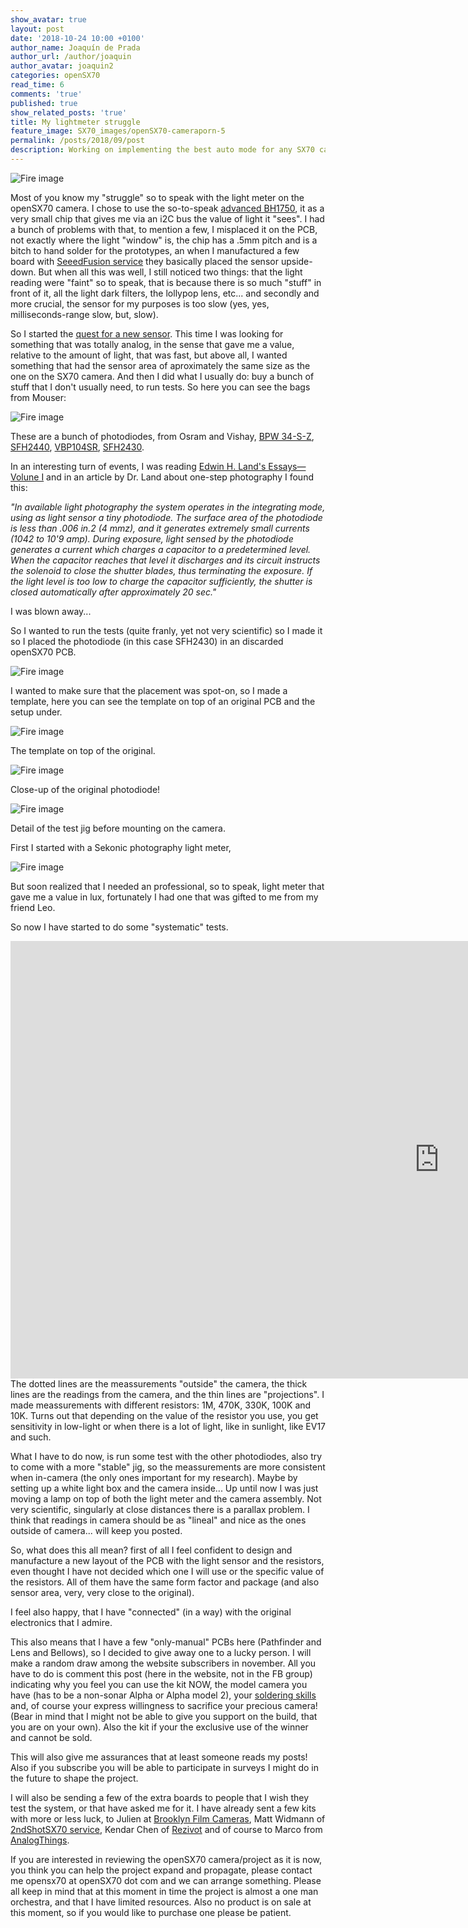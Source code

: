 ```yaml
---
show_avatar: true
layout: post
date: '2018-10-24 10:00 +0100'
author_name: Joaquín de Prada
author_url: /author/joaquin
author_avatar: joaquin2
categories: openSX70
read_time: 6
comments: 'true'
published: true
show_related_posts: 'true'
title: My lightmeter struggle
feature_image: SX70_images/openSX70-cameraporn-5
permalink: /posts/2018/09/post
description: Working on implementing the best auto mode for any SX70 camera
---
```

![Fire image]({{site.url}}/{{site.baseurl}}img/2018/10/light-meter-tests-08.jpg)

Most of you know my "struggle" so to speak with the light meter on the openSX70 camera.
I chose to use the so-to-speak [advanced BH1750](https://opensx70.com/posts/2018/02/aladdin-lightmeter-demo), it as a very small chip that gives me via an i2C bus the value of light it "sees".
I had a bunch of problems with that, to mention a few, I misplaced it on the PCB, not exactly where the light "window" is, the chip has a .5mm pitch and is a bitch to hand solder for the prototypes, an when I manufactured a few board with [SeeedFusion service](https://www.seeedstudio.io/prototype-pcb-assembly.html?gclid=Cj0KCQjwsMDeBRDMARIsAKrOP7EcVVMIP6kW2ImJX65pji9F4KchNQ1wog94thQ8FvV0CL3aWyXcdY4aAr5_EALw_wcB) they basically placed the sensor upside-down.
But when all this was well, I still noticed two things: that the light reading were "faint" so to speak, that is because there is so much "stuff" in front of it, all the light dark filters, the lollypop lens, etc... and secondly and more crucial, the sensor for my purposes is too slow (yes, yes, milliseconds-range slow, but, slow).

So I started the [quest for a new sensor](https://opensx70.com/posts/2018/10/photodiode). This time I was looking for something that was totally analog, in the sense that gave me a value, relative to the amount of light, that was fast, but above all, I wanted something that had the sensor area of aproximately the same size as the one on the SX70 camera.
And then I did what I usually do: buy a bunch of stuff that I don't usually need, to run tests. So here you can see the bags from Mouser:

![Fire image]({{site.url}}/{{site.baseurl}}img/2018/10/light-meter-tests-09.jpg)

These are a bunch of photodiodes, from Osram and Vishay, 
[BPW 34-S-Z](https://media.osram.info/media/resource/hires/osram-dam-2495869/BPW%2034%20S%20E9601.pdf), 
[SFH2440](https://www.mouser.com/ds/2/311/SFH%202440-920876.pdf), 
[VBP104SR](https://www.vishay.com/docs/81170/vbp104sr.pdf), 
[SFH2430](https://www.osram.com/media/resource/hires/osram-dam-2496025/SFH%202430.pdf).

In an interesting turn of events, I was reading [Edwin H. Land's Essays—Volune I](https://www.amazon.com/Edwin-H-Lands-Essays-Set/dp/0892081708) and in an article by Dr. Land about one-step photography I found this:
 
*"In available light photography the system operates in the integrating mode, using as light sensor a
tiny photodiode. The surface area of the photodiode is less than .006 in.2 (4 mmz), and it generates extremely
small currents (1042 to 10'9 amp). During exposure, light sensed by the photodiode generates a current
which charges a capacitor to a predetermined level. When the capacitor reaches that level it discharges and
its circuit instructs the solenoid to close the shutter blades, thus terminating the exposure. If the light level
is too low to charge the capacitor sufficiently, the shutter is closed automatically after approximately 20 sec."*

I was blown away...

So I wanted to run the tests (quite franly, yet not very scientific) so I made it so I placed the photodiode (in this case SFH2430) in an discarded openSX70 PCB.

![Fire image]({{site.url}}/{{site.baseurl}}img/2018/10/light-meter-tests-04.jpg)

I wanted to make sure that the placement was spot-on, so I made a template, here you can see the template on top of an original PCB and the setup under.

![Fire image]({{site.url}}/{{site.baseurl}}img/2018/10/light-meter-tests-02.jpg)

The template on top of the original.

![Fire image]({{site.url}}/{{site.baseurl}}img/2018/10/light-meter-tests-03.jpg)

Close-up of the original photodiode!

![Fire image]({{site.url}}/{{site.baseurl}}img/2018/10/light-meter-tests-05.jpg)

Detail of the test jig before mounting on the camera.

First I started with a Sekonic photography light meter,

![Fire image]({{site.url}}/{{site.baseurl}}img/2018/10/light-meter-tests-06.jpg)

But soon realized that I needed an professional, so to speak, light meter that gave me a value in lux, fortunately I had one that was gifted to me from my friend Leo.

So now I have started to do some "systematic" tests.

<iframe width="1372" height="700" seamless frameborder="0" scrolling="no" src="https://docs.google.com/spreadsheets/d/e/2PACX-1vRnNIiVsXyOoSa0Ry48K5Z2HXiGQFoCyWRNSfykkjGQKLSZFSFCm9xF4py3Boj9-oWJKaxFYEu9C3l6/pubchart?oid=562815799&amp;format=interactive"></iframe>
The dotted lines are the meassurements "outside" the camera, the thick lines are the readings from the camera, and the thin lines are "projections". 
I made meassurements with different resistors: 1M, 470K, 330K, 100K and 10K. 
Turns out that depending on the value of the resistor you use, you get sensitivity in low-light or when there is a lot of light, like in sunlight, like EV17 and such.

What I have to do now, is run some test with the other photodiodes, also try to come with a more "stable" jig, so the meassurements are more consistent when in-camera (the only ones important for my research). Maybe by setting up a white light box and the camera inside...
Up until now I was just moving a lamp on top of both the light meter and the camera assembly. Not very scientific, singularly at close distances there is a parallax problem.
I think that readings in camera should be as "lineal" and nice as the ones outside of camera... will keep you posted.

So, what does this all mean? first of all I feel confident to design and manufacture a new layout of the PCB with the light sensor and the resistors, even thought I have not decided which one I will use or the specific value of the resistors. 
All of them have the same form factor and package (and also sensor area, very, very close to the original).

I feel also happy, that I have "connected" (in a way) with the original electronics that I admire.

This also means that I have a few "only-manual" PCBs here (Pathfinder and Lens and Bellows), so I decided to give away one to a lucky person. I will make a random draw among the website subscribers in november. 
All you have to do is comment this post (here in the website, not in the FB group) indicating why you feel you can use the kit NOW, the model camera you have (has to be a non-sonar Alpha or Alpha model 2), 
your [soldering skills](https://youtu.be/3Fl2U9cJ5ew) and, of course your express willingness to sacrifice your precious camera! (Bear in mind that I might not be able to give you support on the build, that you are on your own). Also the kit if your the exclusive use of the winner and cannot be sold.

This will also give me assurances that at least someone reads my posts! 
Also if you subscribe you will be able to participate in surveys I might do in the future to shape the project.

I will also be sending a few of the extra boards to people that I wish they test the system, or that have asked me for it. I have already sent a few kits with more or less luck, to Julien at [Brooklyn Film Cameras](http://www.brooklynfilmcamera.com/cameras/), Matt Widmann of [2ndShotSX70 service](http://2ndshotsx70.blogspot.com/), Kendar Chen of [Rezivot](https://www.rezivot.com/) and of course to Marco from [AnalogThings](https://opensx70.com/posts/2018/09/live-build).

If you are interested in reviewing the openSX70 camera/project as it is now, you think you can help the project expand and propagate, please contact me opensx70 at openSX70 dot com and we can arrange something. 
Please all keep in mind that at this moment in time the project is almost a one man orchestra, and that I have limited resources. Also no product is on sale at this moment, so if you would like to purchase one please be patient.


